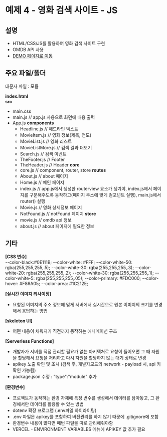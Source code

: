 # 예제 4 - 영화 검색 사이트 - JS

## 설명
- HTML/CSS/JS를 활용하여 영화 검색 사이트 구현
- OMDB API 사용
- [DEMO 페이지로 이동](https://movie-app-ivory-six.vercel.app/#/)

## 주요 파일/폴더
대문자 파일 : 모듈

**index.html**  
**src**
- main.css
- main.js // app.js 사용으로 화면에 내용 출력
- App.js
    **components**
    - Headline.js // 헤드라인 텍스트
    - MovieItem.js // 영화 정보(제목, 연도)
    - MovieList.js // 영화 리스트
    - MovieListMore.js // 검색 결과 더보기
    - Search.js // 검색 이벤트
    - TheFooter.js // Footer
    - TheHeader.js // Header
    **core**
    - core.js // component, router, store
    **routes**
    - About.js // about 페이지
    - Home.js // 메인 페이지
    - index.js // app.js에서 생성한 routerview 요소가 생겨야, index.js에서 페이지를 구분해주도록 동작하고(페이지 주소에 맞게 컴포넌트 실행), main.js에서 router() 실행
    - Movie.js // 영화 상세정보 페이지
    - NotFound.js // notFound 페이지
    **store**
    - movie.js // omdb api 정보
    - about.js // about 페이지에 필요한 정보

## 기타
**[CSS 변수]**  
--color-black:#0E111B;
--color-white: #FFF;
--color-white-50: rgba(255,255,255,.5);
--color-white-30: rgba(255,255,255,.3);
--color-white-20: rgba(255,255,255,.2);
--color-white-30: rgba(255,255,255,.1);
--color-white-5: rgba(255,255,255,.05);
--color-primary: #FDC000;
--color-hover: #F86A05;
--color-area: #1C212E;

**[실시간 이미지 리사이징]**
- 요청된 이미지의 주소 정보에 맞게 서버에서 실시간으로 원본 이미지의 크기를 변경해서 응답하는 방법

**[skeleton UI]**
- 어떤 내용이 채워지기 직전까지 동작하는 애니메이션 구조

**[Serverless Functions]**
- 개발자가 서버를 직접 관리할 필요가 없는 아키텍처로 요청이 들어오면 그 때 자원을 할당해서 요청을 처리하고 다시 자원을 할당하지 않는 대기 상태로 변경
- apikey 노출 확인 및 조치 (검색 후, 개발자모드의 network - payload 시, api 키 확인 가능됨)
- package.json 수정 : "type":"module" 추가

**[환경변수]**
- 프로젝트가 동작하는 환경 자체에 특정 변수를 생성해서 데이터를 담아놓고, 그 환경에서만 데이터를 활용할 수 있는 방법
- dotenv 확장 프로그램 (.env파일 하이라이팅)
- .env 파일은 apikey를 포함하여 버전관리를 하지 않기 때문에 .gitignore에 포함
- 환경변수 내용이 많다면 매번 파일을 따로 관리해줘야함
- VERCEL - ENVIRONMENT VARIABLES 메뉴에 APIKEY 값 추가 필요